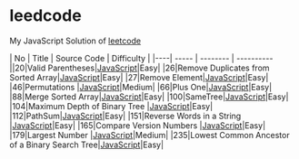 leedcode
========
My JavaScript Solution of [leetcode](http://oj.leetcode.com/problems/)


| No | Title | Source Code | Difficulty |
|----| ----- | -------- | ---------- ||20|Valid Parentheses|[JavaScript](https://github.com/duteng/leedcode/tree/master/Algorithms/Valid%20Parentheses)|Easy|
|26|Remove Duplicates from Sorted Array|[JavaScript](https://github.com/duteng/leedcode/tree/master/Algorithms/Remove%20Duplicates%20from%20Sorted%20Array)|Easy|
|27|Remove Element|[JavaScript](https://github.com/duteng/leedcode/tree/master/Algorithms/Remove%20Element)|Easy|
|46|Permutations |[JavaScript](https://github.com/duteng/leedcode/tree/master/Algorithms/Permutations%20)|Medium|
|66|Plus One|[JavaScript](https://github.com/duteng/leedcode/tree/master/Algorithms/Plus%20One)|Easy|
|88|Merge Sorted Array|[JavaScript](https://github.com/duteng/leedcode/tree/master/Algorithms/Merge%20Sorted%20Array)|Easy|
|100|SameTree|[JavaScript](https://github.com/duteng/leedcode/tree/master/Algorithms/SameTree)|Easy|
|104|Maximum Depth of Binary Tree |[JavaScript](https://github.com/duteng/leedcode/tree/master/Algorithms/Maximum%20Depth%20of%20Binary%20Tree%20)|Easy|
|112|PathSum|[JavaScript](https://github.com/duteng/leedcode/tree/master/Algorithms/PathSum)|Easy|
|151|Reverse Words in a String |[JavaScript](https://github.com/duteng/leedcode/tree/master/Algorithms/Reverse%20Words%20in%20a%20String%20)|Easy|
|165|Compare Version Numbers |[JavaScript](https://github.com/duteng/leedcode/tree/master/Algorithms/Compare%20Version%20Numbers%20)|Easy|
|179|Largest Number |[JavaScript](https://github.com/duteng/leedcode/tree/master/Algorithms/Largest%20Number%20)|Medium|
|235|Lowest Common Ancestor of a Binary Search Tree|[JavaScript](https://github.com/duteng/leedcode/tree/master/Algorithms/Lowest%20Common%20Ancestor%20of%20a%20Binary%20Search%20Tree)|Easy|
